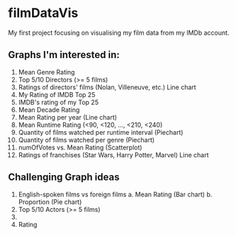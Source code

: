 # filmDataVis
My first project focusing on visualising my film data from my IMDb account.

## Graphs I'm interested in:

1. Mean Genre Rating
2. Top 5/10 Directors (>= 5 films)
3. Ratings of directors' films (Nolan, Villeneuve, etc.) Line chart
4. My Rating of IMDB Top 25
5. IMDB's rating of my Top 25
6. Mean Decade Rating
5. Mean Rating per year (Line chart)
6. Mean Runtime Rating (<90, <120, ..., <210, <240)
7. Quantity of films watched per runtime interval (Piechart)
8. Quantity of films watched per genre (Piechart)
9. numOfVotes vs. Mean Rating (Scatterplot)
10. Ratings of franchises (Star Wars, Harry Potter, Marvel) Line chart

## Challenging Graph ideas
1. English-spoken films vs foreign films
   a. Mean Rating (Bar chart)
   b. Proportion (Pie chart)
2. Top 5/10 Actors (>= 5 films)
3.
5. Rating 
